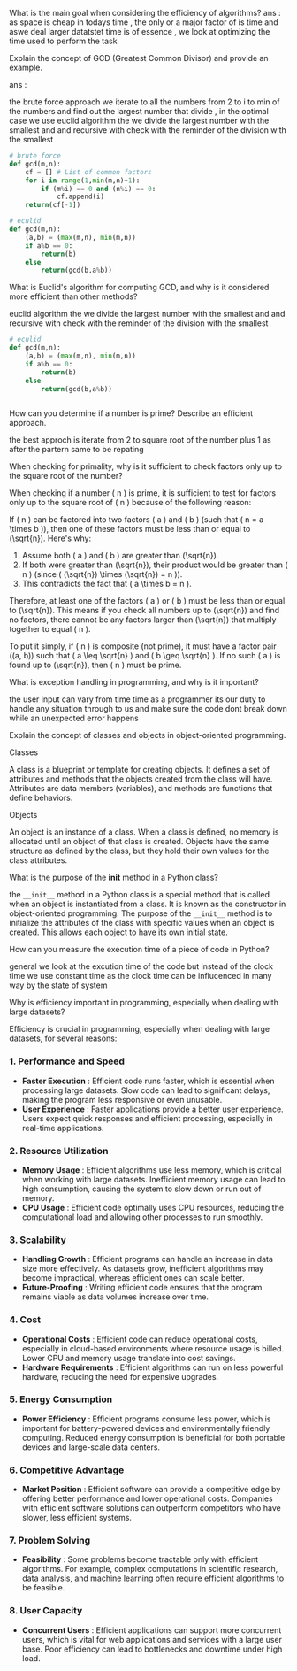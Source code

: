 What is the main goal when considering the efficiency of algorithms?
ans : as  space is cheap in todays time , the only or a major factor of  is time and aswe deal larger datatstet time is of essence , we look at optimizing the time used to perform the task 


Explain the concept of GCD (Greatest Common Divisor) and provide an example.

ans :

the brute force approach we iterate to all the numbers from 2 to i to min of the numbers and find out the largest number that divide , in the optimal case we use euclid algorithm  the we divide the largest number with the smallest and and recursive with check with the reminder of the division with the smallest

```python
# brute force 
def gcd(m,n):
    cf = [] # List of common factors
    for i in range(1,min(m,n)+1):
        if (m%i) == 0 and (n%i) == 0:
            cf.append(i)
    return(cf[-1])
```

```python
# eculid 
def gcd(m,n):
    (a,b) = (max(m,n), min(m,n))
    if a%b == 0:
        return(b)
    else
        return(gcd(b,a%b))
```

What is Euclid's algorithm for computing GCD, and why is it considered more efficient than other methods?

euclid algorithm  the we divide the largest number with the smallest and and recursive with check with the reminder of the division with the smallest


```python
# eculid 
def gcd(m,n):
    (a,b) = (max(m,n), min(m,n))
    if a%b == 0:
        return(b)
    else
        return(gcd(b,a%b))
```

```

```

How can you determine if a number is prime? Describe an efficient approach.


the best approch is iterate from 2 to square root of the number plus 1  as after the partern same to be repating 

When checking for primality, why is it sufficient to check factors only up to the square root of the number?


When checking if a number \( n \) is prime, it is sufficient to test for factors only up to the square root of \( n \) because of the following reason:

If \( n \) can be factored into two factors \( a \) and \( b \) (such that \( n = a \times b \)), then one of these factors must be less than or equal to \(\sqrt{n}\). Here's why:

1. Assume both \( a \) and \( b \) are greater than \(\sqrt{n}\).
2. If both were greater than \(\sqrt{n}\), their product would be greater than \( n \) (since \( (\sqrt{n}) \times (\sqrt{n}) = n \)).
3. This contradicts the fact that \( a \times b = n \).

Therefore, at least one of the factors \( a \) or \( b \) must be less than or equal to \(\sqrt{n}\). This means if you check all numbers up to \(\sqrt{n}\) and find no factors, there cannot be any factors larger than \(\sqrt{n}\) that multiply together to equal \( n \).

To put it simply, if \( n \) is composite (not prime), it must have a factor pair \((a, b)\) such that \( a \leq \sqrt{n} \) and \( b \geq \sqrt{n} \). If no such \( a \) is found up to \(\sqrt{n}\), then \( n \) must be prime.

What is exception handling in programming, and why is it important?

the user input can vary from time time as a programmer its our duty to handle any situation through to us and make sure the code dont break down while an unexpected error happens 


Explain the concept of classes and objects in object-oriented programming.


Classes

A class is a blueprint or template for creating objects. It defines a set of attributes and methods that the objects created from the class will have. Attributes are data members (variables), and methods are functions that define behaviors.

Objects

An object is an instance of a class. When a class is defined, no memory is allocated until an object of that class is created. Objects have the same structure as defined by the class, but they hold their own values for the class attributes.


What is the purpose of the __init__ method in a Python class?

the `__init__` method in a Python class is a special method that is called when an object is instantiated from a class. It is known as the constructor in object-oriented programming. The purpose of the `__init__` method is to initialize the attributes of the class with specific values when an object is created. This allows each object to have its own initial state.

How can you measure the execution time of a piece of code in Python?

general we look at the excution time of the code  but instead of the clock time we use constant time as the clock time can be influcenced in many way by the state of system 

Why is efficiency important in programming, especially when dealing with large datasets?


Efficiency is crucial in programming, especially when dealing with large datasets, for several reasons:

### 1. **Performance and Speed**

* **Faster Execution** : Efficient code runs faster, which is essential when processing large datasets. Slow code can lead to significant delays, making the program less responsive or even unusable.
* **User Experience** : Faster applications provide a better user experience. Users expect quick responses and efficient processing, especially in real-time applications.

### 2. **Resource Utilization**

* **Memory Usage** : Efficient algorithms use less memory, which is critical when working with large datasets. Inefficient memory usage can lead to high consumption, causing the system to slow down or run out of memory.
* **CPU Usage** : Efficient code optimally uses CPU resources, reducing the computational load and allowing other processes to run smoothly.

### 3. **Scalability**

* **Handling Growth** : Efficient programs can handle an increase in data size more effectively. As datasets grow, inefficient algorithms may become impractical, whereas efficient ones can scale better.
* **Future-Proofing** : Writing efficient code ensures that the program remains viable as data volumes increase over time.

### 4. **Cost**

* **Operational Costs** : Efficient code can reduce operational costs, especially in cloud-based environments where resource usage is billed. Lower CPU and memory usage translate into cost savings.
* **Hardware Requirements** : Efficient algorithms can run on less powerful hardware, reducing the need for expensive upgrades.

### 5. **Energy Consumption**

* **Power Efficiency** : Efficient programs consume less power, which is important for battery-powered devices and environmentally friendly computing. Reduced energy consumption is beneficial for both portable devices and large-scale data centers.

### 6. **Competitive Advantage**

* **Market Position** : Efficient software can provide a competitive edge by offering better performance and lower operational costs. Companies with efficient software solutions can outperform competitors who have slower, less efficient systems.

### 7. **Problem Solving**

* **Feasibility** : Some problems become tractable only with efficient algorithms. For example, complex computations in scientific research, data analysis, and machine learning often require efficient algorithms to be feasible.

### 8. **User Capacity**

* **Concurrent Users** : Efficient applications can support more concurrent users, which is vital for web applications and services with a large user base. Poor efficiency can lead to bottlenecks and downtime under high load.
